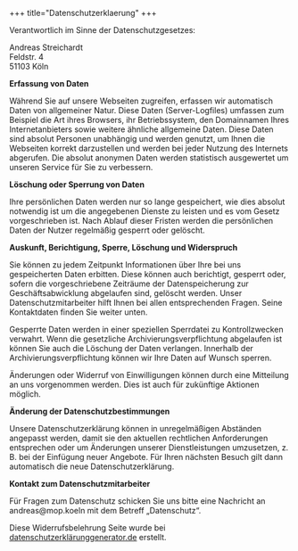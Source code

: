 +++
title="Datenschutzerklaerung"
+++

<p>Verantwortlich im Sinne der Datenschutzgesetzes:</p><p>Andreas Streichardt<br>Feldstr. 4<br>51103 Köln</p><p><strong>Erfassung von Daten</strong></p><p>Während Sie auf unsere Webseiten zugreifen, erfassen wir automatisch Daten von allgemeiner Natur. Diese Daten (Server-Logfiles) umfassen zum Beispiel die Art ihres Browsers, ihr Betriebssystem, den Domainnamen Ihres Internetanbieters sowie weitere ähnliche allgemeine Daten. Diese Daten sind absolut Personen unabhängig und werden genutzt, um Ihnen die Webseiten korrekt darzustellen und werden bei jeder Nutzung des Internets abgerufen. Die absolut anonymen Daten werden statistisch ausgewertet um unseren Service für Sie zu verbessern.</p>
<p><strong>Löschung oder Sperrung von Daten</strong></p><p>Ihre persönlichen Daten werden nur so lange gespeichert, wie dies absolut notwendig ist um die angegebenen Dienste zu leisten und es vom Gesetz vorgeschrieben ist. Nach Ablauf dieser Fristen werden die persönlichen Daten der Nutzer regelmäßig gesperrt oder gelöscht.</p>
<p><strong>Auskunft, Berichtigung, Sperre, Löschung und Widerspruch</strong></p><p>Sie können zu jedem Zeitpunkt Informationen über Ihre bei uns gespeicherten Daten erbitten. Diese können auch berichtigt, gesperrt oder, sofern die vorgeschriebene Zeiträume der Datenspeicherung zur Geschäftsabwicklung abgelaufen sind, gelöscht werden. Unser Datenschutzmitarbeiter hilft Ihnen bei allen entsprechenden Fragen. Seine Kontaktdaten finden Sie weiter unten.</p><p>Gesperrte Daten werden in einer speziellen Sperrdatei zu Kontrollzwecken verwahrt. Wenn die gesetzliche Archivierungsverpflichtung abgelaufen ist können Sie auch die Löschung der Daten verlangen. Innerhalb der Archivierungsverpflichtung können wir Ihre Daten auf Wunsch sperren.</p><p>Änderungen oder Widerruf von Einwilligungen können durch eine Mitteilung an uns vorgenommen werden. Dies ist auch für zukünftige Aktionen möglich.</p><p><strong>Änderung der Datenschutzbestimmungen</strong></p><p>Unsere Datenschutzerklärung können in unregelmäßigen Abständen angepasst werden, damit sie den aktuellen rechtlichen Anforderungen entsprechen oder um Änderungen unserer Dienstleistungen umzusetzen, z. B. bei der Einfügung neuer Angebote. Für Ihren nächsten Besuch gilt dann automatisch die neue Datenschutzerklärung.</p><p><strong>Kontakt zum Datenschutzmitarbeiter</strong></p><p>Für Fragen zum Datenschutz schicken Sie uns bitte eine Nachricht an andreas@mop.koeln mit dem Betreff „Datenschutz“.</p><p>Diese Widerrufsbelehrung Seite wurde bei <a href="https://datenschutzerklärunggenerator.de/" target="_blank">datenschutzerklärunggenerator.de</a>&nbsp;erstellt.</p>
